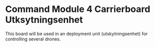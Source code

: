 # Command Module 4 Carrierboard Utksytningsenhet
This board will be used in an deployment unit (utskytningsenhet) for controlling several drones.
